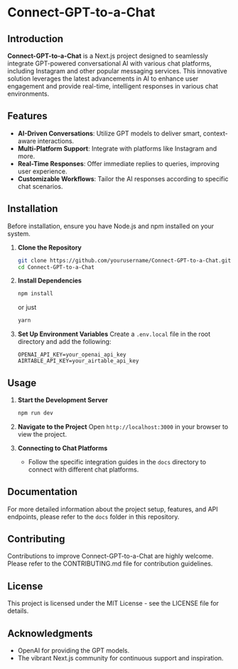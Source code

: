 
# Connect-GPT-to-a-Chat

## Introduction
**Connect-GPT-to-a-Chat** is a Next.js project designed to seamlessly integrate GPT-powered conversational AI with various chat platforms, including Instagram and other popular messaging services. This innovative solution leverages the latest advancements in AI to enhance user engagement and provide real-time, intelligent responses in various chat environments.

## Features
- **AI-Driven Conversations**: Utilize GPT models to deliver smart, context-aware interactions.
- **Multi-Platform Support**: Integrate with platforms like Instagram and more.
- **Real-Time Responses**: Offer immediate replies to queries, improving user experience.
- **Customizable Workflows**: Tailor the AI responses according to specific chat scenarios.

## Installation
Before installation, ensure you have Node.js and npm installed on your system.

1. **Clone the Repository**
   ```bash
   git clone https://github.com/yourusername/Connect-GPT-to-a-Chat.git
   cd Connect-GPT-to-a-Chat
   ```

2. **Install Dependencies**
   ```bash
   npm install

   ```

   or just 
   
   ```bash
   yarn

   ```

3. **Set Up Environment Variables**
   Create a `.env.local` file in the root directory and add the following:
   ```
   OPENAI_API_KEY=your_openai_api_key
   AIRTABLE_API_KEY=your_airtable_api_key
   ```

## Usage
1. **Start the Development Server**
   ```bash
   npm run dev
   ```

2. **Navigate to the Project**
   Open `http://localhost:3000` in your browser to view the project.

3. **Connecting to Chat Platforms**
   - Follow the specific integration guides in the `docs` directory to connect with different chat platforms.

## Documentation
For more detailed information about the project setup, features, and API endpoints, please refer to the `docs` folder in this repository.

## Contributing
Contributions to improve Connect-GPT-to-a-Chat are highly welcome. Please refer to the CONTRIBUTING.md file for contribution guidelines.

## License
This project is licensed under the MIT License - see the LICENSE file for details.

## Acknowledgments
- OpenAI for providing the GPT models.
- The vibrant Next.js community for continuous support and inspiration.
